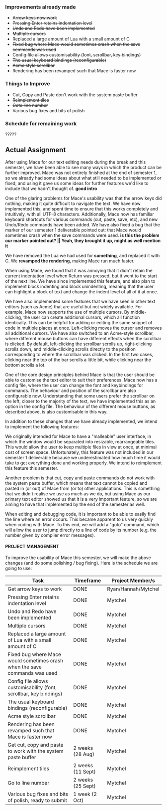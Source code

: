 ### Improvements already made

*  ~~Arrow keys now work~~
*  ~~Pressing Enter retains indentation level~~
*  ~~Undo and Redo have been implemented~~
*  ~~Multiple cursors~~
*  Replaced a large amount of Lua with a small amount of C
*  ~~Fixed bug where Mace would sometimes crash when the save commands was used~~
*  ~~Config file allows customisability (font, scrollbar, key bindings)~~
*  ~~The usual keyboard bindings (reconfigurable)~~
*  ~~Acme style scrollbar~~
*  Rendering has been revamped such that Mace is faster now

### Things to Improve

*  ~~Cut, Copy and Paste don't work with the system paste buffer~~
*  ~~Reimplement tiles~~
* ~~Goto line number~~
*  Various bug fixes and bits of polish

### Schedule for remaining work

?????

## Actual Assignment

After using Mace for our text editing needs during the break and this semester, we have been able to see many ways in which the product can be further improved. Mace was not entirely finished at the end of semester 1, so we already had some ideas about what still needed to be implemented or fixed, and using it gave us some ideas for further features we'd like to include that we hadn't thought of. **good intro**

One of the glaring problems for Mace's usability was that the arrow keys did nothing, making it quite difficult to navigate the text. We have now implemented this, and spent time to ensure that this works completely and intuitively, with all UTF-8 characters. Additionally, Mace now has familiar keyboard shortcuts for various commands (cut, paste, save, etc), and new Undo/Redo commands have been added. We have also fixed a bug that the marker of our semester 1 deliverable pointed out: that Mace would sometimes crash when the save commands were used. **is this the problem our marker pointed out? || Yeah, they brought it up, might as well mention it**

We have removed the Lua we had used for **something**, and replaced it with C. We **revamped the rendering**, making Mace run much faster.

When using Mace, we found that it was annoying that it didn't retain the current indentation level when Return was pressed, but it went to the start of the next line. We have since implemented this feature, and also plan to implement block indenting and block unindenting, meaning that the user can highlight a block of text and change the indent level of all of it at once.

We have also implemented some features that we have seen in other text editors (such as Acme) that are useful but not widely available. For example, Mace now supports the use of multiple cursors. By middle-clicking, the user can create additional cursors, which all function identically. This can be helpful for adding or editing the same snippet of code in multiple places at once. Left-clicking moves the cursor and removes all additional cursors. We have also switched to an Acme-style scrollbar, where different mouse buttons can have different effects when the scrollbar is clicked. By default, left-clicking the scrollbar scrolls up, right-clicking scrolls down, and middle-clicking scrolls directly to the position corresponding to where the scrollbar was clicked. In the first two cases, clicking near the top of the bar scrolls a little bit, while clicking near the bottom scrolls a lot.

One of the core design principles behind Mace is that the user should be able to customise the text editor to suit their preferences. Mace now has a config file, where the user can change the font and keybindings for commands. The behaviour and position of the scrollbar are also configurable now. Understanding that some users prefer the scrollbar on the left, closer to the majority of the text, we have implemented this as an option in the config file. The behaviour of the different mouse buttons, as described above, is also customisable in this way.

In addition to these changes that we have already implemented, we intend to implement the following features:

We originally intended for Mace to have a "malleable" user interface, in which the window would be separated into resizable, rearrangeable tiles. This would allow the user to keep multiple files in view at once, at minimal cost of screen space. Unfortunately, this feature was not included in our semester 1 deliverable because we underestimated how much time it would take to get everything done and working properly. We intend to reimplement this feature this semester.

Another problem is that cut, copy and paste commands do not work with the system paste buffer, which means that text cannot be copied and pasted in (or out) of Mace from (or to) other applications. This is something that we didn't realise we use as much as we do, but using Mace as our primary text editor showed us that it is a very important feature, so we are aiming to have that implemented by the end of the semester as well.

When editing and debugging code, it is important to be able to easily find the line where an error occurs. This became apparent to us very quickly when coding with Mace. To this end, we will add a "goto" command, which will allow the user to jump directly to a line of code by its number (e.g. the number given by compiler error messages).

#### PROJECT MANAGEMENT

To improve the usability of Mace this semester, we will make the above changes (and do some polishing / bug fixing). Here is the schedule we are going to use:

Task | Timeframe | Project Member/s
--- | --- | ---
Get arrow keys to work | DONE | Ryan/Hannah/Mytchel
Pressing Enter retains indentation level | DONE | Mytchel
Undo and Redo have been implemented | DONE | Mytchel
Multiple cursors | DONE | Mytchel
Replaced a large amount of Lua with a small amount of C | DONE | Mytchel
Fixed bug where Mace would sometimes crash when the save commands was used | DONE | Mytchel
Config file allows customisability (font, scrollbar, key bindings) | DONE | Mytchel
The usual keyboard bindings (reconfigurable) | DONE | Mytchel
Acme style scrollbar | DONE | Mytchel
Rendering has been revamped such that Mace is faster now | DONE | Mytchel
Get cut, copy and paste to work with the system paste buffer | 2 weeks (28 Aug) | Mytchel 
Reimplement tiles | 2 weeks (11 Sept) | Mytchel
Go to line number | 2 weeks (25 Sept) | Mytchel
Various bug fixes and bits of polish, ready to submit | 1 week (2 Oct) | Mytchel
